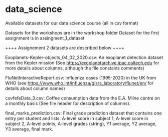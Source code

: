 # data_science
Available datasets for our data science course (all in csv format)

Datasets for the workshops are in the workshop folder
Dataset for the first assignment is in assingment_1_dataset

++++ Assignement 2 datasets are described below ++++

Exoplanets-Kepler-objects_04_02_2020.csv: An exoplanet detection dataset from the Kepler mission (See https://exoplanetarchive.ipac.caltech.edu for more details about columns, although the file constains comments) 
	
FluNetInteractiveReport.csv: Influenza cases  (1995-2020) in the UK from WHO (see https://www.who.int/influenza/gisrs_laboratory/flunet/en/ for details about column names)
  
covfefeData_3.csv: Coffee consumption data from the E.A. Milne centre on a monthly basis (See file header for description of columns).

final_marks_prediction.csv: Final grade prediction dataset that contains one entry per student and lists: A-level score in subject 1, A-level score in subject 2, A-level points, A-level grades (string), Y1 average, Y2 average, Y3 average, final mark.

